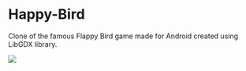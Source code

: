 # Happy-Bird
Clone of the famous Flappy Bird game made for Android created using LibGDX library.

![](https://i.imgur.com/wFW9CVJ.png)
